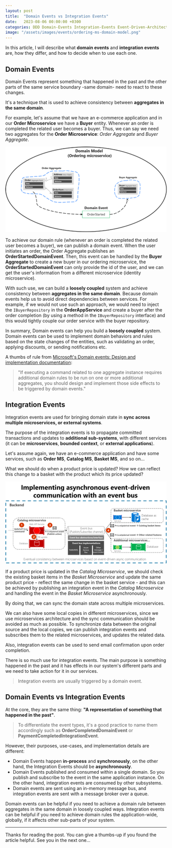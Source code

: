```yaml
---
layout: post
title:  "Domain Events vs Integration Events"
date:   2023-08-06 00:00:00 +0300
categories: DDD Domain-Events Integration-Events Event-Driven-Architecture
image: "/assets/images/events/ordering-ms-domain-model.png"
---
```


In this article, I will describe what **domain events** and **integration events** are, how they differ, and how to decide when to use each one. 

## Domain Events

Domain Events represent something that happened in the past and the other parts of the same service boundary -same domain- need to react to these changes. 

It's a technique that is used to achieve consistency between **aggregates in the same domain**. 

For example, let's assume that we have an e-commerce application and in our **Order Microservice** we have a **Buyer** entity. Whenever an order is completed the related user becomes a buyer. Thus, we can say we need two aggregates for the **Order Microservice**: *Order Aggregate* and *Buyer Aggregate*.

![](/assets/images/events/ordering-ms-domain-model.png)

To achieve our domain rule (whenever an order is completed the related user becomes a buyer), we can publish a domain event. When the user initiates an order, the Order Aggregate publishes an **OrderStartedDomainEvent**. Then, this event can be handled by the **Buyer Aggregate** to create a new buyer in our ordering microservice, the **OrderStartedDomainEvent** can only provide the id of the user, and we can get the user's information from a different microservice (identity microservice).

With such use, we can build a **loosely coupled** system and achieve consistency between **aggregates in the same domain**. Because domain events help us to avoid direct dependencies between services. For example, if we would not use such an approach, we would need to inject the `IBuyerRepository` in the **OrderAppService** and create a buyer after the order completion (by using a method in the `IBuyerRepository` interface) and this would tightly couple our order service with the buyer repository.

In summary, Domain events can help you build a **loosely coupled** system. Domain events can be used to implement domain behaviors and rules based on the state changes of the entities, such as validating an order, applying discounts, or sending notifications etc.

A thumbs of rule from [Microsoft's Domain events: Design and implementation documentation](https://learn.microsoft.com/en-us/dotnet/architecture/microservices/microservice-ddd-cqrs-patterns/domain-events-design-implementation#domain-events-as-a-preferred-way-to-trigger-side-effects-across-multiple-aggregates-within-the-same-domain):

> "If executing a command related to one aggregate instance requires additional domain rules to be run on one or more additional aggregates, you should design and implement those side effects to be triggered by domain events."

## Integration Events

Integration events are used for bringing domain state in **sync across multiple microservices, or external systems**.

The purpose of the integration events is to propagate committed transactions and updates to **additional sub-systems**, with different services (it can be **microservices**, **bounded context**, or **external applications**).

Let's assume again, we have an e-commerce application and have some services, such as **Order MS**, **Catalog MS**, **Basket MS**, and so on... 

What we should do when a product price is updated? How we can reflect this change to a basket with the product which its price updated?

![](/assets/images/events/basket-ms-domain-model.png)

If a product price is updated in the *Catalog Microservice*, we should check the existing basket items in the *Basket Microservice* and update the same product price - reflect the same change in the basket service - and this can be achieved by publishing an integration event in the *Catalog Microservice* and handling the event in the *Basket Microservice* asynchronously.

By doing that, we can sync the domain state across multiple microservices. 

We can also have some local copies in different microservices, since we use microservices architecture and the sync communication should be avoided as much as possible. To synchronize data between the original source and the local copies, we can publish integration events and subscribes them to the related microservices, and updates the related data.

Also, integration events can be used to send email confirmation upon order completion.

There is so much use for integration events. The main purpose is something happened in the past and it has effects in our system's different parts and we need to take action for it in our services.

> Integration events are usually triggered by a domain event.

## Domain Events vs Integration Events

At the core, they are the same thing: **"A representation of something that happened in the past"**. 

> To differentiate the event types, it's a good practice to name them accordingly such as **OrderCompletedDomainEvent** or **PaymentCompletedIntegrationEvent**.

However, their purposes, use-cases, and implementation details are different:

* Domain Events happen **in-process** and **synchronously**, on the other hand, the Integration Events should be **asynchronously**.
* Domain Events published and consumed within a single domain. So you publish and subscribe to the event in the same application instance. On the other hand, integration events are consumed by other subsystems.
* Domain events are sent using an in-memory message bus, and integration events are sent with a message broker over a queue.

Domain events can be helpful if you need to achieve a domain rule between aggregates in the same domain in loosely coupled ways. Integration events can be helpful if you need to achieve domain rules the application-wide, globally, if it affects other sub-parts of your system.

---

Thanks for reading the post. You can give a thumbs-up if you found the article helpful. See you in the next one...